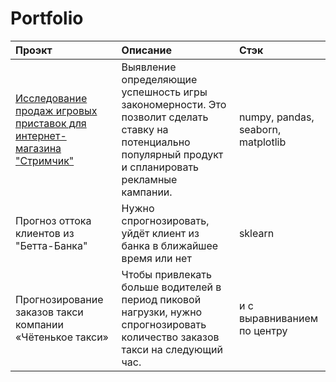 # Portfolio

| Проэкт                |     Описание           | Стэк                        |
| :-------------------- | :--------------------- |:---------------------------|
| [Исследование продаж игровых приставок для интернет-магазина "Стримчик"](https://github.com/elka6187/Portfolio/tree/main) | Выявление определяющие успешность игры закономерности. Это позволит сделать ставку на потенциально популярный продукт и спланировать рекламные кампании. | numpy, pandas, seaborn, matplotlib |
|  Прогноз оттока клиентов из "Бетта-Банка" |Нужно спрогнозировать, уйдёт клиент из банка в ближайшее время или нет | sklearn|
| Прогнозирование заказов такси компании «Чётенькое такси» | Чтобы привлекать больше водителей в период пиковой нагрузки, нужно спрогнозировать количество заказов такси на следующий час. | и с выравниванием по центру |
